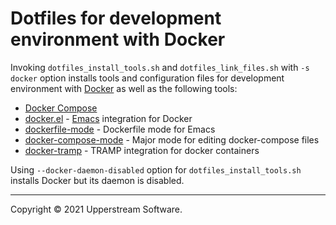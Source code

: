 # Dotfiles for development environment with Docker

Invoking `dotfiles_install_tools.sh` and `dotfiles_link_files.sh` with
`-s docker` option installs tools and configuration files for
development environment with [Docker](https://www.docker.com/) as
well as the following tools:

* [Docker Compose](https://docs.docker.com/compose/)
* [docker.el](https://github.com/Silex/docker.el) - [Emacs][]
  integration for Docker
* [dockerfile-mode](https://github.com/spotify/dockerfile-mode) -
  Dockerfile mode for Emacs
* [docker-compose-mode](https://github.com/meqif/docker-compose-mode) -
  Major mode for editing docker-compose files
* [docker-tramp](https://github.com/emacs-pe/docker-tramp.el) - TRAMP
  integration for docker containers

Using `--docker-daemon-disabled` option for `dotfiles_install_tools.sh`
installs Docker but its daemon is disabled.

[Emacs]: https://www.gnu.org/software/emacs/

- - -

Copyright &copy; 2021 Upperstream Software.
